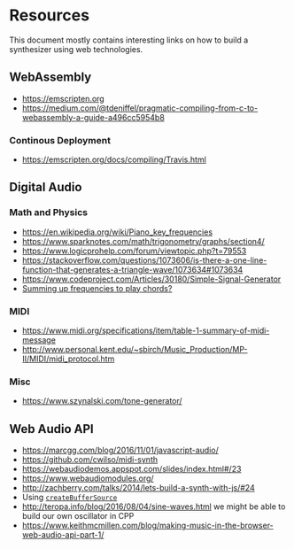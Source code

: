 # Resources

This document mostly contains interesting links on how to build a
synthesizer using web technologies.

## WebAssembly

- https://emscripten.org
- https://medium.com/@tdeniffel/pragmatic-compiling-from-c-to-webassembly-a-guide-a496cc5954b8

### Continous Deployment

- https://emscripten.org/docs/compiling/Travis.html

## Digital Audio

### Math and Physics

- https://en.wikipedia.org/wiki/Piano_key_frequencies
- https://www.sparknotes.com/math/trigonometry/graphs/section4/
- https://www.logicprohelp.com/forum/viewtopic.php?t=79553
- https://stackoverflow.com/questions/1073606/is-there-a-one-line-function-that-generates-a-triangle-wave/1073634#1073634
- https://www.codeproject.com/Articles/30180/Simple-Signal-Generator
- [Summing up frequencies to play chords?](http://shallowsky.com/blog/programming/python-play-chords.html)

### MIDI

- https://www.midi.org/specifications/item/table-1-summary-of-midi-message
- http://www.personal.kent.edu/~sbirch/Music_Production/MP-II/MIDI/midi_protocol.htm

### Misc

- https://www.szynalski.com/tone-generator/

## Web Audio API

- https://marcgg.com/blog/2016/11/01/javascript-audio/
- https://github.com/cwilso/midi-synth
- https://webaudiodemos.appspot.com/slides/index.html#/23
- https://www.webaudiomodules.org/
- http://zachberry.com/talks/2014/lets-build-a-synth-with-js/#24
- Using
[`createBufferSource`](https://developer.mozilla.org/en-US/docs/Web/API/BaseAudioContext/createBufferSource)
- http://teropa.info/blog/2016/08/04/sine-waves.html
we might be able to build our own oscillator in CPP
- https://www.keithmcmillen.com/blog/making-music-in-the-browser-web-audio-api-part-1/
